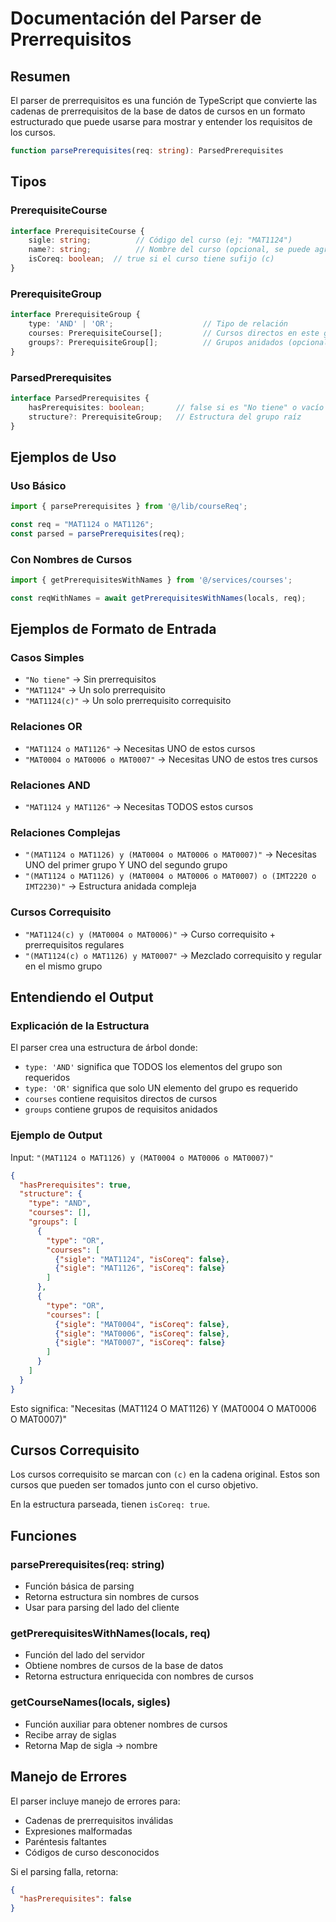 # Documentación del Parser de Prerrequisitos

## Resumen

El parser de prerrequisitos es una función de TypeScript que convierte las cadenas de prerrequisitos de la base de datos de cursos en un formato estructurado que puede usarse para mostrar y entender los requisitos de los cursos.

```typescript
function parsePrerequisites(req: string): ParsedPrerequisites
```

## Tipos

### PrerequisiteCourse
```typescript
interface PrerequisiteCourse {
    sigle: string;          // Código del curso (ej: "MAT1124")
    name?: string;          // Nombre del curso (opcional, se puede agregar después)
    isCoreq: boolean;  // true si el curso tiene sufijo (c)
}
```

### PrerequisiteGroup
```typescript
interface PrerequisiteGroup {
    type: 'AND' | 'OR';                    // Tipo de relación
    courses: PrerequisiteCourse[];         // Cursos directos en este grupo
    groups?: PrerequisiteGroup[];          // Grupos anidados (opcional)
}
```

### ParsedPrerequisites
```typescript
interface ParsedPrerequisites {
    hasPrerequisites: boolean;       // false si es "No tiene" o vacío
    structure?: PrerequisiteGroup;   // Estructura del grupo raíz
}
```

## Ejemplos de Uso

### Uso Básico
```typescript
import { parsePrerequisites } from '@/lib/courseReq';

const req = "MAT1124 o MAT1126";
const parsed = parsePrerequisites(req);
```

### Con Nombres de Cursos
```typescript
import { getPrerequisitesWithNames } from '@/services/courses';

const reqWithNames = await getPrerequisitesWithNames(locals, req);
```

## Ejemplos de Formato de Entrada

### Casos Simples
- `"No tiene"` → Sin prerrequisitos
- `"MAT1124"` → Un solo prerrequisito
- `"MAT1124(c)"` → Un solo prerrequisito correquisito

### Relaciones OR
- `"MAT1124 o MAT1126"` → Necesitas UNO de estos cursos
- `"MAT0004 o MAT0006 o MAT0007"` → Necesitas UNO de estos tres cursos

### Relaciones AND
- `"MAT1124 y MAT1126"` → Necesitas TODOS estos cursos

### Relaciones Complejas
- `"(MAT1124 o MAT1126) y (MAT0004 o MAT0006 o MAT0007)"` → Necesitas UNO del primer grupo Y UNO del segundo grupo
- `"(MAT1124 o MAT1126) y (MAT0004 o MAT0006 o MAT0007) o (IMT2220 o IMT2230)"` → Estructura anidada compleja

### Cursos Correquisito
- `"MAT1124(c) y (MAT0004 o MAT0006)"` → Curso correquisito + prerrequisitos regulares
- `"(MAT1124(c) o MAT1126) y MAT0007"` → Mezclado correquisito y regular en el mismo grupo

## Entendiendo el Output

### Explicación de la Estructura
El parser crea una estructura de árbol donde:
- `type: 'AND'` significa que TODOS los elementos del grupo son requeridos
- `type: 'OR'` significa que solo UN elemento del grupo es requerido
- `courses` contiene requisitos directos de cursos
- `groups` contiene grupos de requisitos anidados

### Ejemplo de Output
Input: `"(MAT1124 o MAT1126) y (MAT0004 o MAT0006 o MAT0007)"`

```json
{
  "hasPrerequisites": true,
  "structure": {
    "type": "AND",
    "courses": [],
    "groups": [
      {
        "type": "OR",
        "courses": [
          {"sigle": "MAT1124", "isCoreq": false},
          {"sigle": "MAT1126", "isCoreq": false}
        ]
      },
      {
        "type": "OR",
        "courses": [
          {"sigle": "MAT0004", "isCoreq": false},
          {"sigle": "MAT0006", "isCoreq": false},
          {"sigle": "MAT0007", "isCoreq": false}
        ]
      }
    ]
  }
}
```

Esto significa: "Necesitas (MAT1124 O MAT1126) Y (MAT0004 O MAT0006 O MAT0007)"

## Cursos Correquisito

Los cursos correquisito se marcan con `(c)` en la cadena original. Estos son cursos que pueden ser tomados junto con el curso objetivo.

En la estructura parseada, tienen `isCoreq: true`.

## Funciones

### parsePrerequisites(req: string)
- Función básica de parsing
- Retorna estructura sin nombres de cursos
- Usar para parsing del lado del cliente

### getPrerequisitesWithNames(locals, req)
- Función del lado del servidor
- Obtiene nombres de cursos de la base de datos
- Retorna estructura enriquecida con nombres de cursos

### getCourseNames(locals, sigles)
- Función auxiliar para obtener nombres de cursos
- Recibe array de siglas
- Retorna Map de sigla → nombre

## Manejo de Errores

El parser incluye manejo de errores para:
- Cadenas de prerrequisitos inválidas
- Expresiones malformadas
- Paréntesis faltantes
- Códigos de curso desconocidos

Si el parsing falla, retorna:
```json
{
  "hasPrerequisites": false
}
```